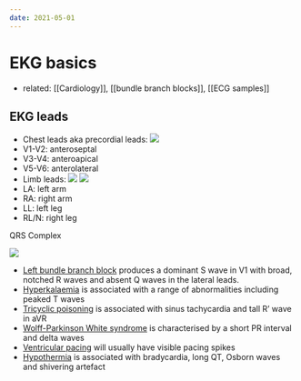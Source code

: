 ```yaml
---
date: 2021-05-01
---
```


# EKG basics

- related: [[Cardiology]], [[bundle branch blocks]], [[ECG samples]]

## EKG leads

- Chest leads aka precordial leads:
  ![](https://photos.thisispiggy.com/file/wikiFiles/20210501162857.png)
- V1-V2: anteroseptal
- V3-V4: anteroapical
- V5-V6: anterolateral
- Limb leads:
  ![](https://photos.thisispiggy.com/file/wikiFiles/20210501163016.png)
  ![](https://photos.thisispiggy.com/file/wikiFiles/20210501163021.png)
- LA: left arm
- RA: right arm
- LL: left leg
- RL/N: right leg

QRS Complex

![](https://photos.thisispiggy.com/file/wikiFiles/20210504210620.png)

- [Left bundle branch block](https://litfl.com/left-bundle-branch-block-lbbb-ecg-library/) produces a dominant S wave in V1 with broad, notched R waves and absent Q waves in the lateral leads.
- [Hyperkalaemia](https://litfl.com/hyperkalaemia-ecg-library/) is associated with a range of abnormalities including peaked T waves
- [Tricyclic poisoning](https://litfl.com/tricyclic-overdose-sodium-channel-blocker-toxicity/) is associated with sinus tachycardia and tall R’ wave in aVR
- [Wolff-Parkinson White syndrome](https://litfl.com/pre-excitation-syndromes-ecg-library/) is characterised by a short PR interval and delta waves
- [Ventricular pacing](https://litfl.com/pacemaker-rhythms-normal-patterns/) will usually have visible pacing spikes
- [Hypothermia](https://litfl.com/hypothermia-ecg-library/) is associated with bradycardia, long QT, Osborn waves and shivering artefact
